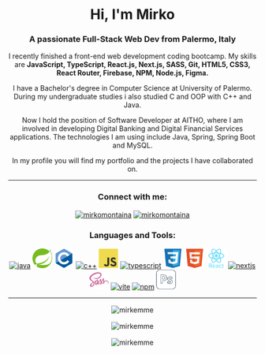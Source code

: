 <h1 align="center">Hi, I'm Mirko</h1>

<h3 align="center">A passionate Full-Stack Web Dev from Palermo, Italy</h3>
<p align="center">I recently finished a front-end web development coding bootcamp. My skills are <strong>JavaScript, TypeScript, React.js, Next.js, SASS, Git, HTML5, CSS3, React Router, Firebase, NPM, Node.js, Figma.</strong></p>
<p align="center">I have a Bachelor's degree in Computer Science at University of Palermo. During my undergraduate studies i also studied C and OOP with C++ and Java.</p>
<p align="center">Now I hold the position of Software Developer at AITHO, where I am involved in developing Digital Banking and Digital Financial Services applications. The technologies I am using include Java, Spring, Spring Boot and MySQL.</p>
<p align="center">In my profile you will find my portfolio and the projects I have collaborated on.</p>
<hr />
<h3 align="center">Connect with me:</h3>
<p align="center">
<a href="https://linkedin.com/in/mirkomontaina" target="blank"><img align="center" src="https://raw.githubusercontent.com/rahuldkjain/github-profile-readme-generator/master/src/images/icons/Social/linked-in-alt.svg" alt="mirkomontaina" title="LinkedIn" height="30" width="40" /></a>
<a href="https://fb.com/mirkomontaina" target="blank"><img align="center" src="https://raw.githubusercontent.com/rahuldkjain/github-profile-readme-generator/master/src/images/icons/Social/facebook.svg" alt="mirkomontaina" title="Facebook" height="30" width="40" /></a>
</p>
<h3 align="center">Languages and Tools:</h3>
<p align="center">
<a href="https://www.java.com" target="_blank" rel="noreferrer"><img src="https://github.com/abrahamcalf/programming-languages-logos/blob/master/src/java/java.svg" alt="java" title="Java" width="40" height="40"/></a>
<a href="https://spring.io/projects/spring-framework/" target="_blank" rel="noreferrer"><img src="https://github.com/devicons/devicon/blob/master/icons/spring/spring-original.svg" alt="spring" title="Spring" width="40" height="40"/></a>
<a href="https://www.cprogramming.com/" target="_blank" rel="noreferrer"><img src="https://raw.githubusercontent.com/devicons/devicon/master/icons/c/c-original.svg" alt="c" title="C" width="40" height="40"/></a> 
<a href="https://isocpp.org/" target="_blank" rel="noreferrer"><img src="https://github.com/isocpp/logos/blob/master/cpp_logo.svg" alt="c++" title="C++" width="40" height="40"/></a>
<a href="https://developer.mozilla.org/en-US/docs/Web/JavaScript" target="_blank" rel="noreferrer"><img src="https://raw.githubusercontent.com/devicons/devicon/master/icons/javascript/javascript-original.svg" alt="javascript" title="JavaScript" width="40" height="40"/></a>
<a href="https://www.typescriptlang.org" target="_blank" rel="noreferrer"><img src="https://github.com/remojansen/logo.ts/blob/master/ts.png?raw=true" alt="typescript" title="TypeScript" width="40" height="40"/></a>
<a href="https://www.w3schools.com/css/" target="_blank" rel="noreferrer"><img src="https://github.com/devicons/devicon/blob/master/icons/css3/css3-original.svg" alt="css3" title="CSS3" width="40" height="40"/></a>
<a href="https://www.w3.org/html/" target="_blank" rel="noreferrer"><img src="https://github.com/devicons/devicon/blob/master/icons/html5/html5-original.svg" alt="html5" title="HTML5" width="40" height="40"/></a>
<a href="https://reactjs.org/" target="_blank" rel="noreferrer"><img src="https://raw.githubusercontent.com/devicons/devicon/master/icons/react/react-original-wordmark.svg" alt="react" title="React.js" width="40" height="40"/></a>
<a href="https://www.nextjs.org" target="_blank" rel="noreferrer"><img src="https://camo.githubusercontent.com/e1e113df83e7731fdb90f6f0ab2eeb155fd1b48c27d99814dcf1c23c0acdc6a2/68747470733a2f2f6173736574732e76657263656c2e636f6d2f696d6167652f75706c6f61642f76313636323133303535392f6e6578746a732f49636f6e5f6461726b5f6261636b67726f756e642e706e67" alt="nextjs" title="Next.js" width="40" height="40"/></a>
<a href="https://sass-lang.com" target="_blank" rel="noreferrer"><img src="https://github.com/devicons/devicon/blob/master/icons/sass/sass-original.svg" alt="sass" title="SASS" width="40" height="40"/></a>
<a href="https://vitejs.dev/" target="_blank" rel="noreferrer"><img src="https://upload.wikimedia.org/wikipedia/commons/f/f1/Vitejs-logo.svg" alt="vite" title="Vite" width="40" height="40"/></a>  
<a href="https://www.npmjs.com" target="_blank" rel="noreferrer"><img src="https://raw.githubusercontent.com/npm/logos/cc343d8c50139f645d165aedfe4d375240599fd1/npm%20logo/classic/npm-2009.svg" alt="npm" title="NPM" width="40" height="40"/></a>
<a href="https://www.photoshop.com/en" target="_blank" rel="noreferrer"><img src="https://raw.githubusercontent.com/devicons/devicon/master/icons/photoshop/photoshop-line.svg" alt="photoshop" title="Photoshop" width="40" height="40"/></a>
</p>

<hr />
<p align="center"><img align="center" src="https://github-profile-trophy.vercel.app/?username=mirkemme&theme=tokyonight&rank=SECRET,SSS,SS,S,AAA,AA,A,B,C" alt="mirkemme" /></p>
<p align="center"><img align="center" src="https://github-readme-stats.vercel.app/api/top-langs?username=mirkemme&show_icons=true&theme=cobalt&locale=en&layout=compact" alt="mirkemme" /></p>
<p align="center"><img align="center" src="https://github-readme-streak-stats.herokuapp.com/?user=mirkemme&theme=dark" alt="mirkemme" /></p>
